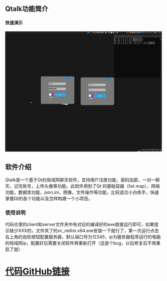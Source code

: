 ## Qtalk功能简介
#### 快速演示
![demo](./demo.gif)
## 软件介绍
   Qtalk是一个基于Qt的局域网聊天软件，支持用户注册功能，密码加密，一对一聊天，记住账号，上传头像等功能。此软件用到了Qt 的基础容器（list map），网络功能，数据库功能，json,ini，图像，文件操作等功能，比较适合小白练手，快速掌握Qt的各个功能以及怎样构建一个小项目。

### 使用说明

代码仓里的client和server文件夹中有对应的编译好的exe直接运行即可，如果提示缺少XXX的，文件夹了的vc_redist.x64.exe安装一下就行了，第一次运行点击右上角的齿轮按钮配置服务器，默认端口号为12345，ip为服务器程序运行的电脑的局域网ip，配置好后需要关闭软件再重新打开（这是个bug，以后修复后不用重启了就）

# [代码GitHub链接](https://github.com/IQ-Director/Qtalk.git)

